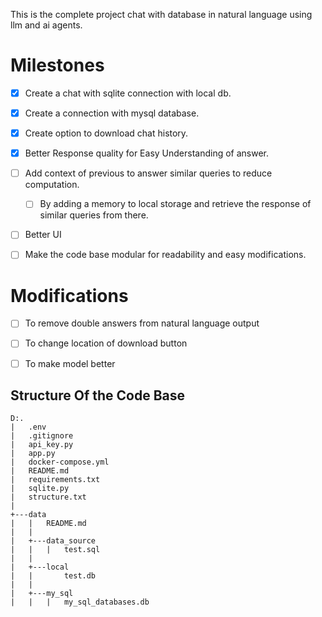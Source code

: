 This is the complete project chat with database in natural language using llm and ai agents.


# Milestones
- [x] Create a chat with sqlite connection with local db. 
- [x] Create a connection with mysql database.
- [x] Create option to download chat history.
- [x] Better Response quality for Easy Understanding of answer.
- [ ] Add context of previous to answer similar queries to reduce computation.
    - [ ] By adding a memory to local storage and retrieve the response of similar queries from there.

- [ ] Better UI
- [ ] Make the code base modular for readability and easy modifications.


# Modifications

- [ ] To remove double answers from natural language output
- [ ] To change location of download button 
- [ ] To make model better


## Structure Of the Code Base
```
D:.
|   .env
|   .gitignore
|   api_key.py
|   app.py
|   docker-compose.yml
|   README.md
|   requirements.txt
|   sqlite.py
|   structure.txt
|           
+---data
|   |   README.md
|   |   
|   +---data_source
|   |   |   test.sql
|   |           
|   +---local
|   |       test.db
|   |       
|   +---my_sql
|   |   |   my_sql_databases.db 
```